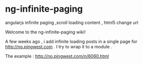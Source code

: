 # ng-infinite-paging
 angularjs infinite paging  ,scroll  loading content , html5 change url
 
 
 
 Welcome to the ng-infinite-paging wiki!

A few weeks ago , i add infinite loading posts in a single page for http://no.pingwest.com . I try to wrap it to a module .

The example : http://no.pingwest.com/n/6060.html
